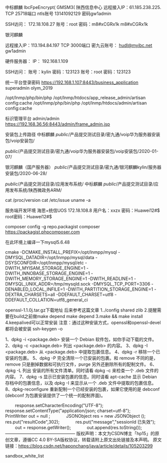 中标麒麟
IbcFpeEncrypt(
GMSM3(
陕西信息中心
远程接入IP：61.185.238.225.  TCP 25718端口
ntls账号 13141092129    密码gw1admin
 
SSH访问： 172.18.108.27
账号：root
密码：m8#xCGRx1k
m8#xCGRx1k

银河麒麟

远程接入IP：113.194.84.197 TCP   3000端口
密九云账号：  hudl@myibc.net   gw1admin

硬件服务器：
IP：
192.168.1.109
 
SSH访问：
账号：kylin
密码：123123
账号：root
密码：123123

统一平台登录密码
https://192.168.1.107:8443/business_application
superadmin olym_2019

/opt/lnmp/php/bin/php /opt/lnmp/htdocs/app_release_admin/artisan config:cache
/opt/lnmp/php/bin/php /opt/lnmp/htdocs/admin/artisan config:cache

标识管理平台
admin/admin 
https://192.168.36.56:8443/admin/frame_admin.jsp

安装包上传路径
中标麒麟
*public*/产品提交测试目录/密九通/voip华为服务器安装包/voip安装包/


*public*/产品提交测试目录/密九通/voip华为服务器安装包/voip安装包/2020-01-07/

银河麒麟（国产服务器）
*public*/产品提交测试目录/密九通/银河麒麟kylin/服务器安装包/2020-06-28/

*public*/产品提交测试目录/应用发布系统/
中标麒麟
*public*/产品提交测试目录/应用发布系统/陕西微政务ARM/

cat /proc/version
 cat /etc/issue
 uname -a



服务端开发环境
海思+统信UOS
172.18.108.8
用户名：xxzx
密码：Huawei12#$
root密码：Huawei12#$


composer config -g repo.packagist composer https://packagist.phpcomposer.com

在此环境上编译一下mysql5.6.48

cmake -DCMAKE_INSTALL_PREFIX=/opt/lnmpp/mysql -DMYSQL_DATADIR=/opt/lnmpp/mysql/data -DSYSCONFDIR=/opt/lnmpp/mysql/etc -DWITH_MYISAM_STORAGE_ENGINE=1 -DWITH_INNOBASE_STORAGE_ENGINE=1 -DWITH_MEMORY_STORAGE_ENGINE=1 -DWITH_READLINE=1 -DMYSQL_UNIX_ADDR=/tmp/mysqld.sock -DMYSQL_TCP_PORT=3306 -DENABLED_LOCAL_INFILE=1 -DWITH_PARTITION_STORAGE_ENGINE=1 -DEXTRA_CHARSETS=all -DDEFAULT_CHARSET=utf8 -DDEFAULT_COLLATION=utf8_general_ci


openssl-1.1.0j.tar.gz下载地址
后来参考这篇文章
1../config shared zlib
2.提醒需要在build之前做make depend
make depend
3.make && make install
4.keepalived可以正常安装
注意：通过这种安装方式，openssl和openssl-devel都将会被安装
 ssh-keygen -o


1、dpkg -i <package.deb>
安装一个 Debian 软件包，如你手动下载的文件。
2、dpkg -c <package.deb>
列出 <package.deb> 的内容。
3、dpkg -I <package.deb>
从 <package.deb> 中提取包裹信息。
4、dpkg -r <package>
移除一个已安装的包裹。
5、dpkg -P <package>
完全清除一个已安装的包裹。和 remove 不同的是，remove 只是删掉数据和可执行文件，purge 另外还删除所有的配制文件。
6、dpkg -L <package>
列出 <package> 安装的所有文件清单。同时请看 dpkg -c 来检查一个 .deb 文件的内容。
7、dpkg -s <package>
显示已安装包裹的信息。同时请看 apt-cache 显示 Debian 存档中的包裹信息，以及 dpkg -I 来显示从一个 .deb 文件中提取的包裹信息。
8、dpkg-reconfigure <package>
重新配制一个已经安装的包裹，如果它使用的是 debconf (debconf 为包裹安装提供了一个统一的配制界面)。

         response.setCharacterEncoding("UTF-8");
            response.setContentType("application/json; charset=utf-8");
            PrintWriter out = null ;
            JSONObject res = new JSONObject ();
            res.put("resultCode",302);
            res.put("message","sessionId 已失效");
            out = response.getWriter();
            out.append(res.toString());
————————————————
版权声明：本文为CSDN博主「hp15」的原创文章，遵循CC 4.0 BY-SA版权协议，转载请附上原文出处链接及本声明。
原文链接：https://blog.csdn.net/haponchang/java/article/details/105203299


sandbox_white_list


